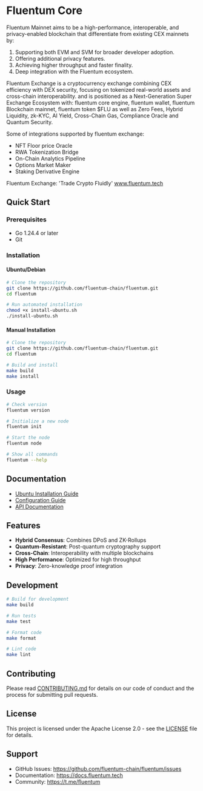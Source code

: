 # Fluentum Core

Fluentum Mainnet aims to be a high-performance, interoperable, and privacy-enabled blockchain that differentiate from existing CEX mainnets by:

1. Supporting both EVM and SVM for broader developer adoption.
2. Offering additional privacy features.
3. Achieving higher throughput and faster finality.
4. Deep integration with the Fluentum ecosystem.

Fluentum Exchange is a cryptocurrency exchange combining CEX efficiency with DEX security, focusing on tokenized real-world assets and cross-chain interoperability.
and is positioned as a Next-Generation Super Exchange Ecosystem with: fluentum core engine, fluentum wallet, fluentum Blockchain mainnet, fluentum token $FLU as well as Zero Fees, Hybrid Liquidity, zk-KYC, AI Yield, Cross-Chain Gas, Compliance Oracle and Quantum Security.

Some of integrations supported by fluentum exchange:
- NFT Floor price Oracle
- RWA Tokenization Bridge
- On-Chain Analytics Pipeline
- Options Market Maker
- Staking Derivative Engine

Fluentum Exchange: 'Trade Crypto Fluidly'
www.fluentum.tech

## Quick Start

### Prerequisites
- Go 1.24.4 or later
- Git

### Installation

#### Ubuntu/Debian
```bash
# Clone the repository
git clone https://github.com/fluentum-chain/fluentum.git
cd fluentum

# Run automated installation
chmod +x install-ubuntu.sh
./install-ubuntu.sh
```

#### Manual Installation
```bash
# Clone the repository
git clone https://github.com/fluentum-chain/fluentum.git
cd fluentum

# Build and install
make build
make install
```

### Usage

```bash
# Check version
fluentum version

# Initialize a new node
fluentum init

# Start the node
fluentum node

# Show all commands
fluentum --help
```

## Documentation

- [Ubuntu Installation Guide](INSTALL_UBUNTU.md)
- [Configuration Guide](docs/configuration.md)
- [API Documentation](docs/api.md)

## Features

- **Hybrid Consensus**: Combines DPoS and ZK-Rollups
- **Quantum-Resistant**: Post-quantum cryptography support
- **Cross-Chain**: Interoperability with multiple blockchains
- **High Performance**: Optimized for high throughput
- **Privacy**: Zero-knowledge proof integration

## Development

```bash
# Build for development
make build

# Run tests
make test

# Format code
make format

# Lint code
make lint
```

## Contributing

Please read [CONTRIBUTING.md](CONTRIBUTING.md) for details on our code of conduct and the process for submitting pull requests.

## License

This project is licensed under the Apache License 2.0 - see the [LICENSE](LICENSE) file for details.

## Support

- GitHub Issues: https://github.com/fluentum-chain/fluentum/issues
- Documentation: https://docs.fluentum.tech
- Community: https://t.me/fluentum
